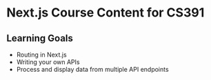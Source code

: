 # Next.js Course Content for CS391
## Learning Goals
- Routing in Next.js
- Writing your own APIs
- Process and display data from multiple API endpoints
